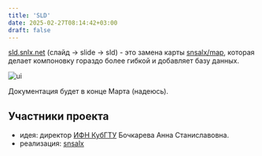```yaml
---
title: 'SLD'
date: 2025-02-27T08:14:42+03:00
draft: false
---
```


<script>
window.location.href = "https://sld.snlx.net/about"
</script>

[sld.snlx.net](https://sld.snlx.net) (слайд -> slide -> sld) - это замена карты [snsalx/map](/map), которая делает компоновку гораздо более гибкой и добавляет базу данных.

![ui](/sld-ru.png)

Документация будет в конце Марта (надеюсь).

## Участники проекта
- идея: директор [ИФН КубГТУ](https://kubstu.ru/s-651) Бочкарева Анна Станиславовна.
- реализация: [snsalx](https://github.com/snsalx)
